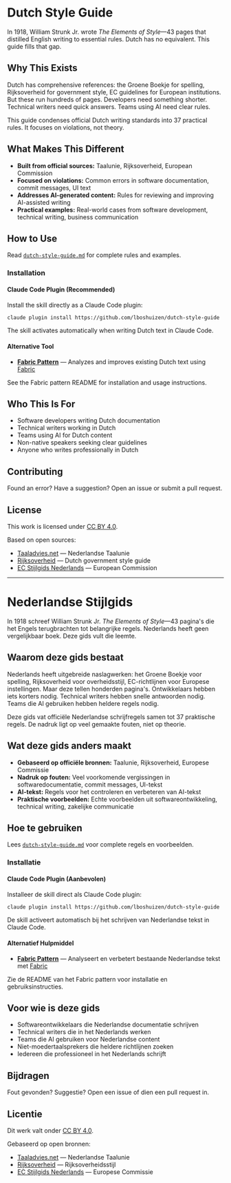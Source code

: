 # Dutch Style Guide

In 1918, William Strunk Jr. wrote _The Elements of Style_—43 pages that distilled English writing to essential rules. Dutch has no equivalent. This guide fills that gap.

## Why This Exists

Dutch has comprehensive references: the Groene Boekje for spelling, Rijksoverheid for government style, EC guidelines for European institutions. But these run hundreds of pages. Developers need something shorter. Technical writers need quick answers. Teams using AI need clear rules.

This guide condenses official Dutch writing standards into 37 practical rules. It focuses on violations, not theory.

## What Makes This Different

- **Built from official sources:** Taalunie, Rijksoverheid, European Commission
- **Focused on violations:** Common errors in software documentation, commit messages, UI text
- **Addresses AI-generated content:** Rules for reviewing and improving AI-assisted writing
- **Practical examples:** Real-world cases from software development, technical writing, business communication

## How to Use

Read [`dutch-style-guide.md`](dutch-style-guide.md) for complete rules and examples.

### Installation

#### Claude Code Plugin (Recommended)

Install the skill directly as a Claude Code plugin:

```bash
claude plugin install https://github.com/lboshuizen/dutch-style-guide
```

The skill activates automatically when writing Dutch text in Claude Code.

#### Alternative Tool

- **[Fabric Pattern](fabric-pattern/)** — Analyzes and improves existing Dutch text using [Fabric](https://github.com/danielmiessler/fabric)

See the Fabric pattern README for installation and usage instructions.

## Who This Is For

- Software developers writing Dutch documentation
- Technical writers working in Dutch
- Teams using AI for Dutch content
- Non-native speakers seeking clear guidelines
- Anyone who writes professionally in Dutch

## Contributing

Found an error? Have a suggestion? Open an issue or submit a pull request.

## License

This work is licensed under [CC BY 4.0](https://creativecommons.org/licenses/by/4.0/).

Based on open sources:

- [Taaladvies.net](https://taaladvies.net) — Nederlandse Taalunie
- [Rijksoverheid](https://www.rijksoverheid.nl/onderwerpen/rijksoverheidstijl) — Dutch government style guide
- [EC Stijlgids Nederlands](https://commission.europa.eu/system/files/2023-10/Stijlgids-DGT-NL.pdf) — European Commission

---

# Nederlandse Stijlgids

In 1918 schreef William Strunk Jr. _The Elements of Style_—43 pagina's die het Engels terugbrachten tot belangrijke regels. Nederlands heeft geen vergelijkbaar boek. Deze gids vult die leemte.

## Waarom deze gids bestaat

Nederlands heeft uitgebreide naslagwerken: het Groene Boekje voor spelling, Rijksoverheid voor overheidsstijl, EC-richtlijnen voor Europese instellingen. Maar deze tellen honderden pagina's. Ontwikkelaars hebben iets korters nodig. Technical writers hebben snelle antwoorden nodig. Teams die AI gebruiken hebben heldere regels nodig.

Deze gids vat officiële Nederlandse schrijfregels samen tot 37 praktische regels. De nadruk ligt op veel gemaakte fouten, niet op theorie.

## Wat deze gids anders maakt

- **Gebaseerd op officiële bronnen:** Taalunie, Rijksoverheid, Europese Commissie
- **Nadruk op fouten:** Veel voorkomende vergissingen in softwaredocumentatie, commit messages, UI-tekst
- **AI-tekst:** Regels voor het controleren en verbeteren van AI-tekst
- **Praktische voorbeelden:** Echte voorbeelden uit softwareontwikkeling, technical writing, zakelijke communicatie

## Hoe te gebruiken

Lees [`dutch-style-guide.md`](dutch-style-guide.md) voor complete regels en voorbeelden.

### Installatie

#### Claude Code Plugin (Aanbevolen)

Installeer de skill direct als Claude Code plugin:

```bash
claude plugin install https://github.com/lboshuizen/dutch-style-guide
```

De skill activeert automatisch bij het schrijven van Nederlandse tekst in Claude Code.

#### Alternatief Hulpmiddel

- **[Fabric Pattern](fabric-pattern/)** — Analyseert en verbetert bestaande Nederlandse tekst met [Fabric](https://github.com/danielmiessler/fabric)

Zie de README van het Fabric pattern voor installatie en gebruiksinstructies.

## Voor wie is deze gids

- Softwareontwikkelaars die Nederlandse documentatie schrijven
- Technical writers die in het Nederlands werken
- Teams die AI gebruiken voor Nederlandse content
- Niet-moedertaalsprekers die heldere richtlijnen zoeken
- Iedereen die professioneel in het Nederlands schrijft

## Bijdragen

Fout gevonden? Suggestie? Open een issue of dien een pull request in.

## Licentie

Dit werk valt onder [CC BY 4.0](https://creativecommons.org/licenses/by/4.0/).

Gebaseerd op open bronnen:

- [Taaladvies.net](https://taaladvies.net) — Nederlandse Taalunie
- [Rijksoverheid](https://www.rijksoverheid.nl/onderwerpen/rijksoverheidstijl) — Rijksoverheidsstijl
- [EC Stijlgids Nederlands](https://commission.europa.eu/system/files/2023-10/Stijlgids-DGT-NL.pdf) — Europese Commissie

